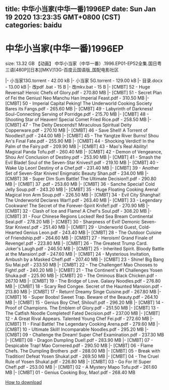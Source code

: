 
title: 中华小当家(中华一番)1996EP
date: Sun Jan 19 2020 13:23:35 GMT+0800 (CST)    
categories: baidu
---

# 中华小当家(中华一番)1996EP
size: 13.32 GB
 【动画】 中华小当家（中华一番）.1996.EP01-EP52全集.国日粤三语[480P][日本][MKV]13G-百度云国语版_国配电影社区
 
|- 小当家13G.torrent - 42.00 kB
|- 小当家 5G.torrent - 129.00 kB
|- 目录.docx - 13.00 kB
|- 改pdf .bat - 15 B
|- 改mkv.bat - 15 B
|- [CMBT] 52 - Huge Reversal!  Heroic Chefs of Glory.pdf - 270.80 MB
|- [CMBT] 51 - Secret Plan of Fei the Genius!  Neo Manchu Han Imperial Feast.pdf - 310.50 MB
|- [CMBT] 50 - Imperial Capital Peking!  The Underworld Cooking Society Bares its Fangs.pdf - 265.60 MB
|- [CMBT] 49 - Labyrinth of Darkness!  Soul-Connecting Serving of Porridge.pdf - 215.70 MB
|- [CMBT] 48 - Shooting Star of Heaven!  Special Comet Fried Rice.pdf - 258.50 MB
|- [CMBT] 47 - The Deity Descends!!  Miraculous Spiritual Deity Copperware.pdf - 270.10 MB
|- [CMBT] 46 - Save Shell!  A Torrent of Noodles!!.pdf - 244.00 MB
|- [CMBT] 45 - The Yangtze River Burns!  Shou An's Final Fate.pdf - 255.90 MB
|- [CMBT] 44 - Shocking Verdict!  In the Palm of the Fairy.pdf - 209.90 MB
|- [CMBT] 43 - Mao's Real Ability!  Magical Panda Tofu.pdf - 260.40 MB
|- [CMBT] 42 - Demon of Vengeance, Shou An!  Conclusion of Destiny.pdf - 253.90 MB
|- [CMBT] 41 - Smash the Evil Blade!  Soul of the Seven-Star Knives!!.pdf - 219.10 MB
|- [CMBT] 40 - Wake Up Leon!  Destiny of a Chef.pdf - 231.40 MB
|- [CMBT] 39 - Another Set of Seven-Star Knives!  Enigmatic Beauty Shan.pdf - 234.00 MB
|- [CMBT] 38 - Super Dim Sum Battle!  The Ultimate Decision!!.pdf - 290.80 MB
|- [CMBT] 37 .pdf - 253.60 MB
|- [CMBT] 36 - Sanche Special!  Cold Jelly Soup.pdf - 243.20 MB
|- [CMBT] 35 - Huge Floating Cooking Arena!  Magical Iron Arm Soup.pdf - 226.50 MB
|- [CMBT] 34 - Evil City Shanghai!  The Underworld Declares War!!.pdf - 263.40 MB
|- [CMBT] 33 - Legendary Cookware! The Secret of the Forever-Spirit Knife!!.pdf - 270.90 MB
|- [CMBT] 32 - Clash of Ice and Flame!  A Chef's Soul.pdf - 308.20 MB
|- [CMBT] 31 - Four Chinese Regions Locked!  Red Sea Bream Continental Seal.pdf - 278.20 MB
|- [CMBT] 30 - Sharpness of Evil!  Demonic Seven-Star Knives!.pdf - 251.40 MB
|- [CMBT] 29 - Underworld Guest, Cold-Hearted Genius Leon.pdf - 243.40 MB
|- [CMBT] 28 - The Outdoor Cuisine of Friendship.pdf - 264.60 MB
|- [CMBT] 27 - Heroism!  Grand Finale of Revenge!.pdf - 223.80 MB
|- [CMBT] 26 - The Greatest Trump Card.  Joker's Laugh.pdf - 246.50 MB
|- [CMBT] 25 - Inherited Spirit.  Bloody Battle at the Mansion!.pdf - 247.60 MB
|- [CMBT] 24 - Mysterious Invitation, Ambush by a Masked Chef!.pdf - 207.40 MB
|- [CMBT] 23 - Shine!  Big Bang Siu Mai.pdf - 233.50 MB
|- [CMBT] 22 - The Challenger!  Mao Chooses to Fight!.pdf - 240.20 MB
|- [CMBT] 21 - The Continent's #1 Challenges Yosen Shuka.pdf - 225.90 MB
|- [CMBT] 20 - The Ominous Black Chicken.pdf - 267.10 MB
|- [CMBT] 19 - The Bridge of Love.  Galaxy Noodles.pdf - 276.80 MB
|- [CMBT] 18 - Scary Red Congee.  Secret of the Haunted Mansion.pdf - 213.80 MB
|- [CMBT] 17 - Return! Dreamy Singe Cuisine.pdf - 267.80 MB
|- [CMBT] 16 - Super Boobs!  Sweet Trap.  Beware of the Beauty.pdf - 264.10 MB
|- [CMBT] 15 - Genius Boy Chef, Shilou!!.pdf - 296.20 MB
|- [CMBT] 14 - Proof of Champions.  The Emblem of Glory.pdf - 251.50 MB
|- [CMBT] 13 - The Catfish Noodle Completed!  Fated Decision.pdf - 237.00 MB
|- [CMBT] 12 - A Great Rival Appears.  Talented Young Chef Fei.pdf - 272.60 MB
|- [CMBT] 11 - Final Battle!  The Legendary Cooking Arena.pdf - 279.60 MB
|- [CMBT] 10 - Ultimate Skill!  Incomparable Noodles.pdf - 295.20 MB
|- [CMBT] 09 - Challenge the Dream!  Super Chef Examination.pdf - 237.30 MB
|- [CMBT] 08 - Dragon Dumpling Duel!.pdf - 283.90 MB
|- [CMBT] 07 - Despicable Trap! Mao Cornered.pdf - 290.50 MB
|- [CMBT] 06 - Flame Chefs.  The Dumpling Brothers .pdf - 288.00 MB
|- [CMBT] 05 - Break with Tradition!  Defeat Yosen Shuka!.pdf - 269.50 MB
|- [CMBT] 04 - The Cruel Rule of Yosen Shuka!.pdf - 226.80 MB
|- [CMBT] 03 - Go For It! Super Chef!.pdf - 253.00 MB
|- [CMBT] 02 - A Mystery Mapo Tofu.pdf - 261.60 MB
|- [CMBT] 01 - Genius Cooking Boy, Mao!.pdf - 268.40 MB

[How to download](https://bpcam.bemobtrk.com/go/2ceec3aa-1ca2-46d6-b9ff-aaa5c184517c?jno=294)